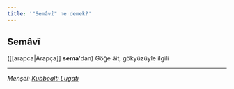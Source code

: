 ```yaml
---
title: '"Semâvî" ne demek?'
---
```


## Semâvî
([[arapca|Arapça]] **sema**'dan) Göğe âit, gökyüzüyle ilgili

---
*Menşei: [Kubbealtı Lugatı](https://www.lugatim.com/s/Semâvî)*